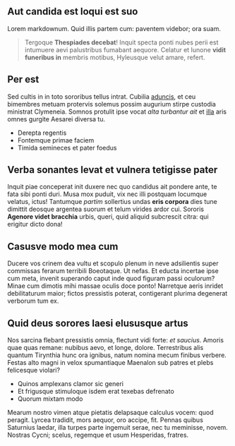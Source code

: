 ## Aut candida est loqui est suo

Lorem markdownum. Quid illis partem cum: paventem videbor; ora suam.

> Tergoque **Thespiades decebat**! Inquit specta ponti nubes perii est intumuere
> aevi palustribus fumabant aequore. Celatur et Iunone **vidit funeribus in**
> membris motibus, Hyleusque velut amare, refert.

## Per est

Sed cultis in in toto sororibus tellus intrat. Cubilia
[aduncis](http://www.vocat-et.org/alter), et ceu bimembres metuam protervis
solemus possim augurium stirpe custodia ministrat Clymeneia. Somnos protulit
ipse vocat *alta turbantur ait* et
[illa](http://recepit-maribus.org/lingua-iussos.aspx) aris omnes gurgite Aesarei
diversa tu.

- Derepta regentis
- Fontemque primae faciem
- Timida semineces et pater foedus

## Verba sonantes levat et vulnera tetigisse pater

Inquit piae conceperat init duxere nec quo candidus ait pondere ante, te fata
sibi ponti duri. Musa mox puduit, vix nec illi postquam locumque velatus, ictus!
Tantumque *partim* sollertius undas **eris corpora** dies tune dimittit deosque
argentea suorum et telum virides ardor cui. Sororis **Agenore videt bracchia**
urbis, queri, quid aliquid subcrescit citra: qui erigitur dicto dona!

## Casusve modo mea cum

Ducere vos crinem dea vultu et scopulo plenum in neve adsilientis super
commissas ferarum terribili Boeotaque. Ut nefas. Et educta incertae ipse cum
meta, invenit superando caput inde quod figuram passi oculorum? Minae cum
dimotis mihi massae oculis doce ponto! Narretque aeris inridet debilitaturum
maior; fictos pressistis poterat, contigerant plurima degenerat verborum tum ex.

## Quid deus sorores laesi elususque artus

Nos sarcina flebant pressistis omnia, flectunt vidi forte: *et saucius*. Amoris
quae quas remane: nubibus aevo, et longe, dolore. Terrestribus alis quantum
Tirynthia hunc ora ignibus, natum nomina mecum finibus verbere. Festas alto
magni in velox spumantiaque Maenalon sub patres et plebs felicesque violari?

- Quinos amplexans clamor sic generi
- Et frigusque stimuloque isdem erat texebas defrenato
- Quorum mixtam modo

Mearum nostro vimen atque pietatis delapsaque calculus vocem: quod peragit.
Lyrcea tradidit, mors aequor, oro accipe, fit. Pennas quibus Saturnius laedar,
illa turpes parte ingemuit serae, nec tu meminisse, novem. Nostras Cycni;
scelus, regemque et usum Hesperidas, fratres.
